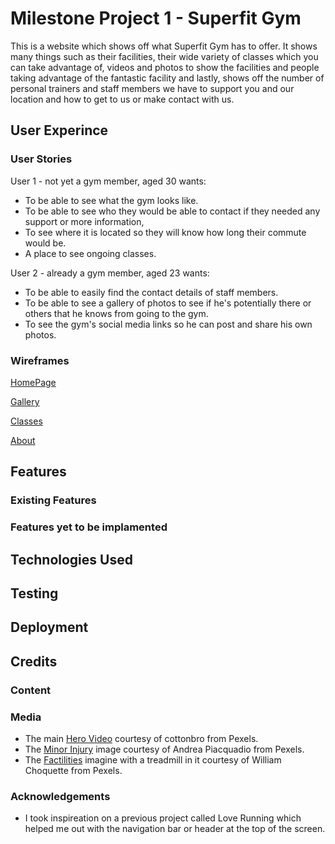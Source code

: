 # Milestone Project 1 - Superfit Gym
This is a website which shows off what Superfit Gym has to offer. It shows many things such as their facilities, their wide variety of classes which you can take advantage of, 
videos and photos to show the facilities and people taking advantage of the fantastic facility and lastly, shows off the number of personal trainers and staff members we have to 
support you and our location and how to get to us or make contact with us.

## User Experince
### User Stories
User 1 - not yet a gym member, aged 30 wants:
* To be able to see what the gym looks like.
* To be able to see who they would be able to contact if they needed any support or more information,
* To see where it is located so they will know how long their commute would be.
* A place to see ongoing classes.

User 2 - already a gym member, aged 23 wants:
* To be able to easily find the contact details of staff members.
* To be able to see a gallery of photos to see if he's potentially there or others that he knows from going to the gym.
* To see the gym's social media links so he can post and share his own photos.


### Wireframes
[HomePage](https://drive.google.com/file/d/10PAsavlFGZFDwqZ6qiGkh24WqqRx2ZEk/view?usp=sharing)

[Gallery](https://drive.google.com/file/d/1er3J5Kq_AtcLC9kjAGO955bkK4FDnom5/view?usp=sharing)

[Classes](https://drive.google.com/file/d/1IDtekXUlJ5XBDwTTo4lMAzjgXkk8l0AX/view?usp=sharing)

[About](https://drive.google.com/file/d/1EvVfE2ZWNG5rXrJMGU2f85qxWCUkEkQS/view?usp=sharing)

## Features
### Existing Features

### Features yet to be implamented

## Technologies Used

## Testing

## Deployment

## Credits
### Content

### Media
* The main [Hero Video](https://www.pexels.com/video/4754037/) courtesy of cottonbro from Pexels.
* The [Minor Injury](https://images.pexels.com/photos/3760275/pexels-photo-3760275.jpeg?auto=compress&cs=tinysrgb&dpr=2&h=750&w=1260) image courtesy of Andrea Piacquadio from Pexels.
* The [Factilities](https://images.pexels.com/photos/1954524/pexels-photo-1954524.jpeg?auto=compress&cs=tinysrgb&dpr=2&h=750&w=1260) imagine with a treadmill in it courtesy of 
William Choquette from Pexels.

### Acknowledgements
* I took inspireation on a previous project called Love Running which helped me out
with the navigation bar or header at the top of the screen.